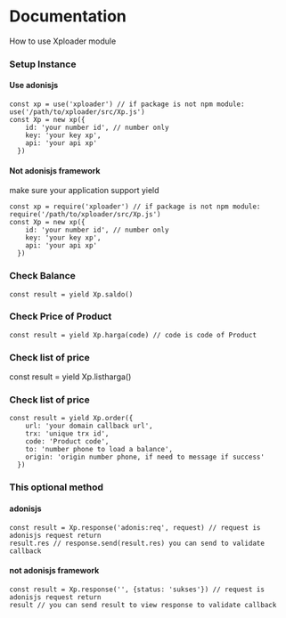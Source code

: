 # Documentation #

How to use Xploader module

### Setup Instance ###
#### Use adonisjs

    const xp = use('xploader') // if package is not npm module: use('/path/to/xploader/src/Xp.js')
    const Xp = new xp({
        id: 'your number id', // number only
        key: 'your key xp',
        api: 'your api xp'
      })

#### Not adonisjs framework
make sure your application support yield

    const xp = require('xploader') // if package is not npm module: require('/path/to/xploader/src/Xp.js')
    const Xp = new xp({
        id: 'your number id', // number only
        key: 'your key xp',
        api: 'your api xp'
      })

### Check Balance ###

    const result = yield Xp.saldo()

### Check Price of Product ###

    const result = yield Xp.harga(code) // code is code of Product

### Check list of price ###

  const result = yield Xp.listharga()


### Check list of price ###

    const result = yield Xp.order({
        url: 'your domain callback url',
        trx: 'unique trx id',
        code: 'Product code',
        to: 'number phone to load a balance',
        origin: 'origin number phone, if need to message if success'
      })

### This optional method ###
#### adonisjs

    const result = Xp.response('adonis:req', request) // request is adonisjs request return
    result.res // response.send(result.res) you can send to validate callback

#### not adonisjs framework

    const result = Xp.response('', {status: 'sukses'}) // request is adonisjs request return
    result // you can send result to view response to validate callback
